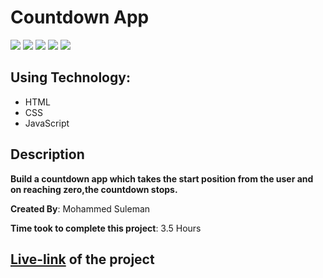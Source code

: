# Countdown App

![](https://img.shields.io/badge/-HTML-orange)
![](https://img.shields.io/badge/-CSS-green)
![](https://img.shields.io/badge/-JAVASCRIPT-yellowgreen)
![](https://img.shields.io/badge/-BUTTONS-blue)
![](https://img.shields.io/badge/-NETLIFY-yellow)

## Using Technology:

- HTML
- CSS
- JavaScript

## Description

**Build a countdown app which takes the start position from the user and on reaching zero,the countdown stops.**

**Created By**: Mohammed Suleman

**Time took to complete this project**: 3.5 Hours

## [**Live-link**](https://countdown-program.netlify.app/) of the project
